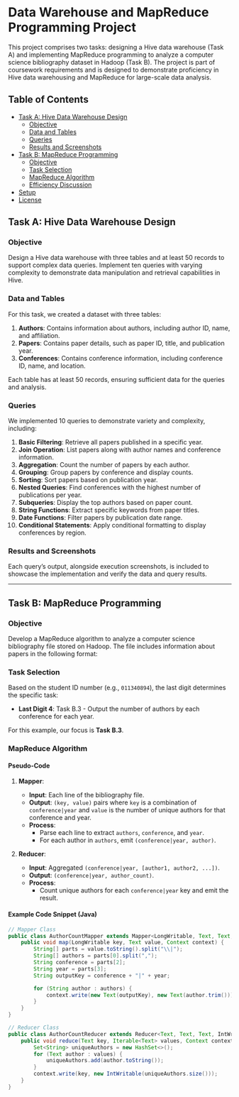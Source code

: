 # Data Warehouse and MapReduce Programming Project

This project comprises two tasks: designing a Hive data warehouse (Task A) and implementing MapReduce programming to analyze a computer science bibliography dataset in Hadoop (Task B). The project is part of coursework requirements and is designed to demonstrate proficiency in Hive data warehousing and MapReduce for large-scale data analysis.

## Table of Contents

- [Task A: Hive Data Warehouse Design](#task-a-hive-data-warehouse-design)
  - [Objective](#objective)
  - [Data and Tables](#data-and-tables)
  - [Queries](#queries)
  - [Results and Screenshots](#results-and-screenshots)
- [Task B: MapReduce Programming](#task-b-mapreduce-programming)
  - [Objective](#objective)
  - [Task Selection](#task-selection)
  - [MapReduce Algorithm](#mapreduce-algorithm)
  - [Efficiency Discussion](#efficiency-discussion)
- [Setup](#setup)
- [License](#license)

## Task A: Hive Data Warehouse Design

### Objective
Design a Hive data warehouse with three tables and at least 50 records to support complex data queries. Implement ten queries with varying complexity to demonstrate data manipulation and retrieval capabilities in Hive.

### Data and Tables
For this task, we created a dataset with three tables:
1. **Authors**: Contains information about authors, including author ID, name, and affiliation.
2. **Papers**: Contains paper details, such as paper ID, title, and publication year.
3. **Conferences**: Contains conference information, including conference ID, name, and location.

Each table has at least 50 records, ensuring sufficient data for the queries and analysis.

### Queries
We implemented 10 queries to demonstrate variety and complexity, including:
1. **Basic Filtering**: Retrieve all papers published in a specific year.
2. **Join Operation**: List papers along with author names and conference information.
3. **Aggregation**: Count the number of papers by each author.
4. **Grouping**: Group papers by conference and display counts.
5. **Sorting**: Sort papers based on publication year.
6. **Nested Queries**: Find conferences with the highest number of publications per year.
7. **Subqueries**: Display the top authors based on paper count.
8. **String Functions**: Extract specific keywords from paper titles.
9. **Date Functions**: Filter papers by publication date range.
10. **Conditional Statements**: Apply conditional formatting to display conferences by region.

### Results and Screenshots
Each query’s output, alongside execution screenshots, is included to showcase the implementation and verify the data and query results.

---

## Task B: MapReduce Programming

### Objective
Develop a MapReduce algorithm to analyze a computer science bibliography file stored on Hadoop. The file includes information about papers in the following format:

### Task Selection
Based on the student ID number (e.g., `011340894`), the last digit determines the specific task:
- **Last Digit 4**: Task B.3 - Output the number of authors by each conference for each year.

For this example, our focus is **Task B.3**.

### MapReduce Algorithm

#### Pseudo-Code

1. **Mapper**:
    - **Input**: Each line of the bibliography file.
    - **Output**: `(key, value)` pairs where `key` is a combination of `conference|year` and `value` is the number of unique authors for that conference and year.
    - **Process**:
      - Parse each line to extract `authors`, `conference`, and `year`.
      - For each author in `authors`, emit `(conference|year, author)`.

2. **Reducer**:
    - **Input**: Aggregated `(conference|year, [author1, author2, ...])`.
    - **Output**: `(conference|year, author_count)`.
    - **Process**:
      - Count unique authors for each `conference|year` key and emit the result.

#### Example Code Snippet (Java)
```java
// Mapper Class
public class AuthorCountMapper extends Mapper<LongWritable, Text, Text, Text> {
    public void map(LongWritable key, Text value, Context context) {
        String[] parts = value.toString().split("\\|");
        String[] authors = parts[0].split(",");
        String conference = parts[2];
        String year = parts[3];
        String outputKey = conference + "|" + year;

        for (String author : authors) {
            context.write(new Text(outputKey), new Text(author.trim()));
        }
    }
}

// Reducer Class
public class AuthorCountReducer extends Reducer<Text, Text, Text, IntWritable> {
    public void reduce(Text key, Iterable<Text> values, Context context) {
        Set<String> uniqueAuthors = new HashSet<>();
        for (Text author : values) {
            uniqueAuthors.add(author.toString());
        }
        context.write(key, new IntWritable(uniqueAuthors.size()));
    }
}
